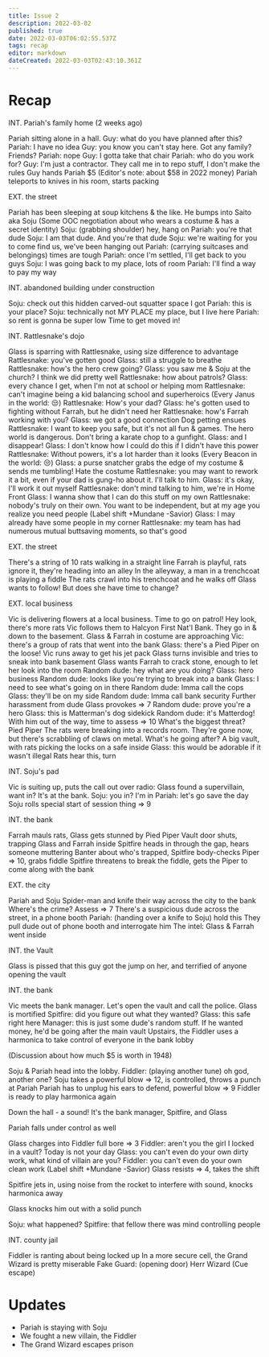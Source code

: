 ```yaml
---
title: Issue 2
description: 2022-03-02
published: true
date: 2022-03-03T06:02:55.537Z
tags: recap
editor: markdown
dateCreated: 2022-03-03T02:43:10.361Z
---
```


# Recap

INT. Pariah's family home (2 weeks ago)

Pariah sitting alone in a hall.
Guy: what do you have planned after this?
Pariah: I have no idea
Guy: you know you can't stay here. Got any family? Friends?
Pariah: nope
Guy: I gotta take that chair
Pariah: who do you work for?
Guy: I'm just a contractor. They call me in to repo stuff, I don't make the rules
Guy hands Pariah $5
(Editor's note: about $58 in 2022 money)
Pariah teleports to knives in his room, starts packing

EXT. the street

Pariah has been sleeping at soup kitchens & the like.
He bumps into Saito aka Soju
(Some OOC negotiation about who wears a costume & has a secret identity)
Soju: (grabbing shoulder) hey, hang on
Pariah: you're that dude
Soju: I am that dude. And you're that dude
Soju: we're waiting for you to come find us, we've been hanging out
Pariah: (carrying suitcases and belongings) times are tough
Pariah: once I'm settled, I'll get back to you guys
Soju: I was going back to my place, lots of room
Pariah: I'll find a way to pay my way

INT. abandoned building under construction

Soju: check out this hidden carved-out squatter space I got
Pariah: this is your place?
Soju: technically not MY PLACE my place, but I live here
Pariah: so rent is gonna be super low
Time to get moved in!

INT. Rattlesnake's dojo

Glass is sparring with Rattlesnake, using size difference to advantage
Rattlesnake: you've gotten good
Glass: still a struggle to breathe
Rattlesnake: how's the hero crew going?
Glass: you saw me & Soju at the church? I think we did pretty well
Rattlesnake: how about patrols?
Glass: every chance I get, when I'm not at school or helping mom
Rattlesnake: can't imagine being a kid balancing school and superheroics
(Every Janus in the world: 😒)
Rattlesnake: How's your dad?
Glass: he's gotten used to fighting without Farrah, but he didn't need her
Rattlesnake: how's Farrah working with you?
Glass: we got a good connection
Dog petting ensues
Rattlesnake: I want to keep you safe, but it's not all fun & games. The hero world is dangerous. Don't bring a karate chop to a gunfight.
Glass: and I disappear!
Glass: I don't know how I could do this if I didn't have this power
Rattlesnake: Without powers, it's a lot harder than it looks
(Every Beacon in the world: 😒)
Glass: a purse snatcher grabs the edge of my costume & sends me tumbling! Hate the costume
Rattlesnake: you may want to rework it a bit, even if your dad is gung-ho about it. I'll talk to him.
Glass: it's okay, I'll work it out myself
Rattlesnake: don't mind talking to him, we're in Home Front
Glass: I wanna show that I can do this stuff on my own
Rattlesnake: nobody's truly on their own. You want to be independent, but at my age you realize you need people
(Label shift +Mundane -Savior)
Glass: I may already have some people in my corner
Rattlesnake: my team has had numerous mutual buttsaving moments, so that's good

EXT. the street

There's a string of 10 rats walking in a straight line
Farrah is playful, rats ignore it, they're heading into an alley
In the alleyway, a man in a trenchcoat is playing a fiddle
The rats crawl into his trenchcoat and he walks off
Glass wants to follow! But does she have time to change?

EXT. local business

Vic is delivering flowers at a local business. Time to go on patrol!
Hey look, there's more rats
Vic follows them to Halcyon First Nat'l Bank. They go in & down to the basement.
Glass & Farrah in costume are approaching
Vic: there's a group of rats that went into the bank
Glass: there's a Pied Piper on the loose!
Vic runs away to get his jet pack
Glass turns invisible and tries to sneak into bank basement
Glass wants Farrah to crack stone, enough to let her look into the room
Random dude: hey what are you doing?
Glass: hero business
Random dude: looks like you're trying to break into a bank
Glass: I need to see what's going on in there
Random dude: Imma call the cops
Glass: they'll be on my side
Random dude: Imma call bank security
Further harassment from dude
Glass provokes => 7
Random dude: prove you're a hero
Glass: this is Matterman's dog sidekick
Random dude: it's Matterdog!
With him out of the way, time to assess => 10
What's the biggest threat? Pied Piper
The rats were breaking into a records room. They're gone now, but there's scrabbling of claws on metal.
What's he going after? A big vault, with rats picking the locks on a safe inside
Glass: this would be adorable if it wasn't illegal
Rats hear this, turn

INT. Soju's pad

Vic is suiting up, puts the call out over radio: Glass found a supervillain, want in? It's at the bank.
Soju: you in? I'm in
Pariah: let's go save the day
Soju rolls special start of session thing => 9

INT. the bank

Farrah mauls rats, Glass gets stunned by Pied Piper
Vault door shuts, trapping Glass and Farrah inside
Spitfire heads in through the gap, hears someone muttering
Banter about who's trapped, Spitfire body-checks Piper => 10, grabs fiddle
Spitfire threatens to break the fiddle, gets the Piper to come along with the bank

EXT. the city

Pariah and Soju Spider-man and knife their way across the city to the bank
Where's the crime? Assess => 7
There's a suspicious dude across the street, in a phone booth
Pariah: (handing over a knife to Soju) hold this
They pull dude out of phone booth and interrogate him
The intel: Glass & Farrah went inside

INT. the Vault

Glass is pissed that this guy got the jump on her, and terrified of anyone opening the vault

INT. the bank

Vic meets the bank manager.
Let's open the vault and call the police.
Glass is mortified
Spitfire: did you figure out what they wanted?
Glass: this safe right here
Manager: this is just some dude's random stuff. If he wanted money, he'd be going after the main vault
Upstairs, the Fiddler uses a harmonica to take control of everyone in the bank lobby

(Discussion about how much $5 is worth in 1948)

Soju & Pariah head into the lobby.
Fiddler: (playing another tune) oh god, another one?
Soju takes a powerful blow => 12, is controlled, throws a punch at Pariah
Pariah has to unplug his ears to defend, powerful blow => 9
Fiddler is ready to play harmonica again

Down the hall - a sound! It's the bank manager, Spitfire, and Glass

Pariah falls under control as well

Glass charges into Fiddler full bore => 3
Fiddler: aren't you the girl I locked in a vault? Today is not your day
Glass: you can't even do your own dirty work, what kind of villain are you?
Fiddler: you can't even do your own clean work
(Label shift +Mundane -Savior)
Glass resists => 4, takes the shift

Spitfire jets in, using noise from the rocket to interfere with sound, knocks harmonica away

Glass knocks him out with a solid punch

Soju: what happened?
Spitfire: that fellow there was mind controlling people

INT. county jail

Fiddler is ranting about being locked up
In a more secure cell, the Grand Wizard is pretty miserable
Fake Guard: (opening door) Herr Wizard
(Cue escape)

# Updates

* Pariah is staying with Soju
* We fought a new villain, the Fiddler
* The Grand Wizard escapes prison